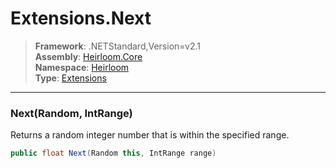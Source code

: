 # Extensions.Next

> **Framework**: .NETStandard,Version=v2.1  
> **Assembly**: [Heirloom.Core][0]  
> **Namespace**: [Heirloom][0]  
> **Type**: [Extensions][1]  

--------------------------------------------------------------------------------

### Next(Random, IntRange)

Returns a random integer number that is within the specified range.

```cs
public float Next(Random this, IntRange range)
```

[0]: ../Heirloom.Core.md
[1]: Heirloom.Extensions.md
